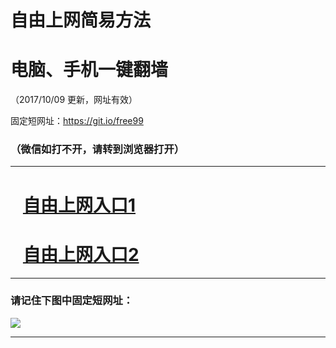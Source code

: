 ﻿# 自由上网简易方法

# 电脑、手机一键翻墙

（2017/10/09 更新，网址有效）

固定短网址：https://git.io/free99

### （微信如打不开，请转到浏览器打开）


***





# &nbsp;&nbsp; <a href="http://ft2902711682.fwq-tz-1001.info/fwqtz01.html?t=10090015866 " target="_blank">自由上网入口1</a>
# &nbsp;&nbsp; <a href="http://ft2569431438.fwq-tz-1002.info/fwqtz02.html?t=100900128491 " target="_blank">自由上网入口2</a>
***

### 请记住下图中固定短网址：

<img src="https://s3-us-west-2.amazonaws.com/fwq-1001/yjfq-20170905okok.png" /> 


***

